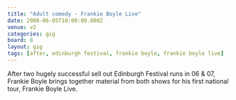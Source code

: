 ```yaml
---
title: "Adult comedy - Frankie Boyle Live"
date: 2008-06-05T18:00:00.000Z
venue: v2
categories: gig
board: 8
layout: gig
tags: [after, edinburgh festival, frankie boyle, frankie boyle live]
---
```

After two hugely successful sell out Edinburgh Festival runs in 06 & 07, Frankie Boyle brings together material from both shows for his first national tour, Frankie Boyle Live.